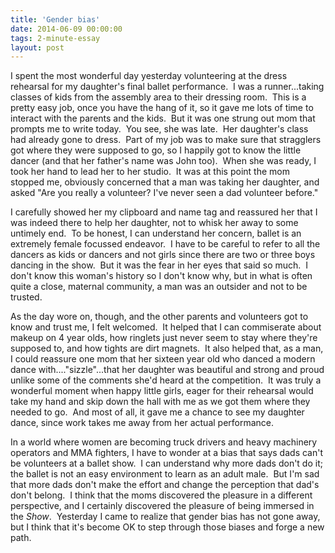 ```yaml
---
title: 'Gender bias'
date: 2014-06-09 00:00:00 
tags: 2-minute-essay
layout: post
---
```

I spent the most wonderful day yesterday volunteering at the dress rehearsal for my daughter's final ballet performance. &nbsp;I was a runner...taking classes of kids from the assembly area to their dressing room. &nbsp;This is a pretty easy job, once you have the hang of it, so it gave me lots of time to interact with the parents and the kids. &nbsp;But it was one strung out mom that prompts me to write today. &nbsp;You see, she was late. &nbsp;Her daughter's class had already gone to dress. &nbsp;Part of my job was to make sure that stragglers got where they were supposed to go, so I happily got to know the little dancer (and that her father's name was John too). &nbsp;When she was ready, I took her hand to lead her to her studio. &nbsp;It was at this point the mom stopped me, obviously concerned that a man was taking her daughter, and asked "Are you really a volunteer? I've never seen a dad volunteer before."

<a name="more"></a>I carefully showed her my clipboard and name tag and reassured her that I was indeed there to help her daughter, not to whisk her away to some untimely end. &nbsp;To be honest, I can understand her concern, ballet is an extremely female focussed endeavor. &nbsp;I have to be careful to refer to all the dancers as kids or dancers and not girls since there are two or three boys dancing in the show. &nbsp;But it was the fear in her eyes that said so much. &nbsp;I don't know this woman's history so I don't know why, but in what is often quite a close, maternal community, a man was an outsider and not to be trusted. 

As the day wore on, though, and the other parents and volunteers got to know and trust me, I felt welcomed. &nbsp;It helped that I can commiserate about makeup on 4 year olds, how ringlets just never seem to stay where they're supposed to, and how tights are dirt magnets. &nbsp;It also helped that, as a man, I could reassure one mom that her sixteen year old who danced a modern dance with...."sizzle"...that her daughter was beautiful and strong and proud unlike some of the comments she'd heard at the competition. &nbsp;It was truly a wonderful moment when happy little girls, eager for their rehearsal would take my hand and skip down the hall with me as we got them where they needed to go. &nbsp;And most of all, it gave me a chance to see my daughter dance, since work takes me away from her actual performance.

In a world where women are becoming truck drivers and heavy machinery operators and MMA fighters, I have to wonder at a bias that says dads can't be volunteers at a ballet show. &nbsp;I can understand why more dads don't do it; the ballet is not an easy environment to learn as an adult male. &nbsp;But I'm sad that more dads don't make the effort and change the perception that dad's don't belong. &nbsp;I think that the moms discovered the pleasure in a different perspective, and I certainly discovered the pleasure of being immersed in the _Show_. &nbsp;Yesterday I came to realize that gender bias has not gone away, but I think that it's become OK to step through those biases and forge a new path.
